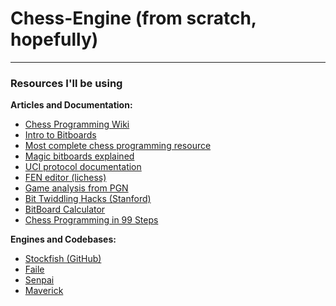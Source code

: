 # Chess-Engine (from scratch, hopefully)
---
### Resources I'll be using

**Articles and Documentation:**
- [Chess Programming Wiki](https://www.chessprogramming.org/Main_Page)
- [Intro to Bitboards](http://pages.cs.wisc.edu/~psilord/blog/data/chess-pages/)
- [Most complete chess programming resource](http://chessprogramming.wikispaces.com)
- [Magic bitboards explained](http://www.rivalchess.com/magic-bitboards/)
- [UCI protocol documentation](http://wbec-ridderkerk.nl/html/UCIProtocol.html)
- [FEN editor (lichess)](http://en.lichess.org/editor)
- [Game analysis from PGN](http://en.lichess.org/paste)
- [Bit Twiddling Hacks (Stanford)](https://graphics.stanford.edu/~seander/bithacks.html)
- [BitBoard Calculator](http://cinnamonchess.altervista.org/bitboard_calculator/Calc.html)
- [Chess Programming in 99 Steps](http://aghaznawi.comuf.com/computer%20chess/winglet/)

**Engines and Codebases:**
- [Stockfish (GitHub)](https://github.com/mcostalba/Stockfish/)
- [Faile](http://faile.sourceforge.net/)
- [Senpai](https://chessprogramming.wikispaces.com/Senpai)
- [Maverick](http://www.chessprogramming.net/downloads/)
